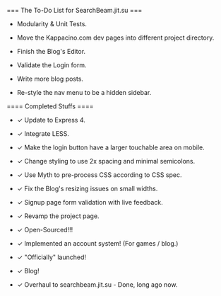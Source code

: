 
=== The To-Do List for SearchBeam.jit.su ===

- Modularity & Unit Tests.

- Move the Kappacino.com dev pages into different project directory.

- Finish the Blog's Editor.

- Validate the Login form.

- Write more blog posts.

- Re-style the nav menu to be a hidden sidebar.


==== Completed Stuffs ====

- ✓ Update to Express 4.

- ✓ Integrate LESS.

- ✓ Make the login button have a larger touchable area on mobile.

- ✓ Change styling to use 2x spacing and minimal semicolons.

- ✓ Use Myth to pre-process CSS according to CSS spec.

- ✓ Fix the Blog's resizing issues on small widths.

- ✓ Signup page form validation with live feedback.

- ✓ Revamp the project page.

- ✓ Open-Sourced!!!

- ✓ Implemented an account system! (For games / blog.)

- ✓ "Officially" launched!

- ✓ Blog!

- ✓ Overhaul to searchbeam.jit.su - Done, long ago now.
